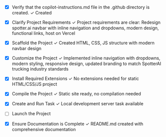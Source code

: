 <!-- Use this file to provide workspace-specific custom instructions to Copilot. For more details, visit https://code.visualstudio.com/docs/copilot/copilot-customization#_use-a-githubcopilotinstructionsmd-file -->
- [x] Verify that the copilot-instructions.md file in the .github directory is created. ✓ Created

- [x] Clarify Project Requirements ✓ Project requirements are clear: Redesign spotter.ai navbar with inline navigation and dropdowns, modern design, functional links, host on Vercel

- [x] Scaffold the Project ✓ Created HTML, CSS, JS structure with modern navbar design

- [x] Customize the Project ✓ Implemented inline navigation with dropdowns, modern styling, responsive design, updated branding to match SpotterAI trucking industry standards

- [x] Install Required Extensions ✓ No extensions needed for static HTML/CSS/JS project

- [x] Compile the Project ✓ Static site ready, no compilation needed

- [x] Create and Run Task ✓ Local development server task available

- [ ] Launch the Project

- [x] Ensure Documentation is Complete ✓ README.md created with comprehensive documentation